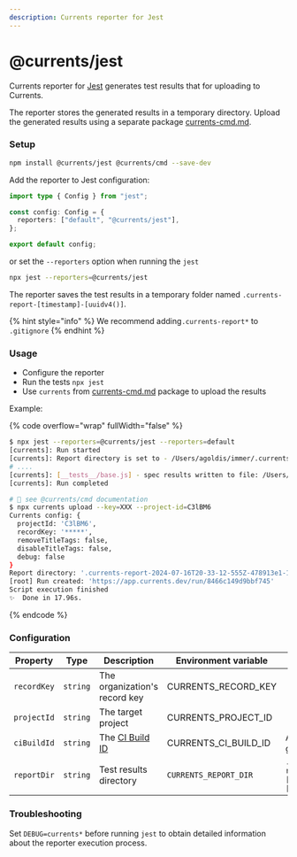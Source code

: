 ```yaml
---
description: Currents reporter for Jest
---
```


# @currents/jest

Currents reporter for [Jest](https://jestjs.io/) generates test results that for uploading to Currents.&#x20;

The reporter stores the generated results in a temporary directory. Upload the generated results using a separate package [currents-cmd.md](currents-cmd.md "mention").

### Setup

```sh
npm install @currents/jest @currents/cmd --save-dev
```

Add the reporter to Jest configuration:

```ts
import type { Config } from "jest";

const config: Config = {
  reporters: ["default", "@currents/jest"],
};

export default config;
```

or set the `--reporters` option when running the `jest`

```sh
npx jest --reporters=@currents/jest
```

The reporter saves the test results in a temporary folder named  `.currents-report-[timestamp]-[uuidv4()]`.&#x20;

{% hint style="info" %}
We recommend adding`.currents-report*` to `.gitignore`
{% endhint %}

### Usage

* Configure the reporter
* Run the tests  `npx jest`
* Use `currents` from [currents-cmd.md](currents-cmd.md "mention") package to upload the results

Example:

{% code overflow="wrap" fullWidth="false" %}
```bash
$ npx jest --reporters=@currents/jest --reporters=default
[currents]: Run started
[currents]: Report directory is set to - /Users/agoldis/immer/.currents-report-2024-07-16T20-33-12-555Z-478913e1-1916-499b-8d8d-c08043d50f3d
# ....
[currents]: [__tests__/base.js] - spec results written to file: /Users/agoldis/immer/.currents-report-2024-07-16T20-33-12-555Z-478913e1-1916-499b-8d8d-c08043d50f3d/instances/Aql-q2CM.json
[currents]: Run completed

# 📖 see @currents/cmd documentation
$ npx currents upload --key=XXX --project-id=C3lBM6
Currents config: {
  projectId: 'C3lBM6',
  recordKey: '*****',
  removeTitleTags: false,
  disableTitleTags: false,
  debug: false
}
Report directory: '.currents-report-2024-07-16T20-33-12-555Z-478913e1-1916-499b-8d8d-c08043d50f3d'
[root] Run created: 'https://app.currents.dev/run/8466c149d9bbf745'
Script execution finished
✨  Done in 17.96s.
```
{% endcode %}

### Configuration

| Property    | Type     | Description                                    | Environment variable    | Default                                 |
| ----------- | -------- | ---------------------------------------------- | ----------------------- | --------------------------------------- |
| `recordKey` | `string` | The organization's record key                  | CURRENTS\_RECORD\_KEY   |                                         |
| `projectId` | `string` | The target project                             | CURRENTS\_PROJECT\_ID   |                                         |
| `ciBuildId` | `string` | The [CI Build ID](../../guides/ci-build-id.md) | CURRENTS\_CI\_BUILD\_ID | Auto-generated                          |
| `reportDir` | `string` | Test results directory                         | `CURRENTS_REPORT_DIR`   | `.currents-report-[timestamp]-[uuidv4]` |

### Troubleshooting

Set `DEBUG=currents*` before running `jest` to obtain detailed information about the reporter execution process.
